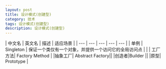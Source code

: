 ```yaml
---
layout: post
title: 设计模式(创建型)
category: 技术
tags: 设计模式(创建型)
description: 设计模式(创建型)
---
```



| 中文名 | 英文名 | 描述 | 适应场景 |
| --- | --- | --- | --- | --- |
| 单例 | Singleton | 保证一个类仅有一个对象，并提供一个访问它的全局访问点 |  |
| 工厂方法| Factory Method |
|抽象工厂| Abstract Factory||
|创造者|Builder ||
|原型| Prototype |